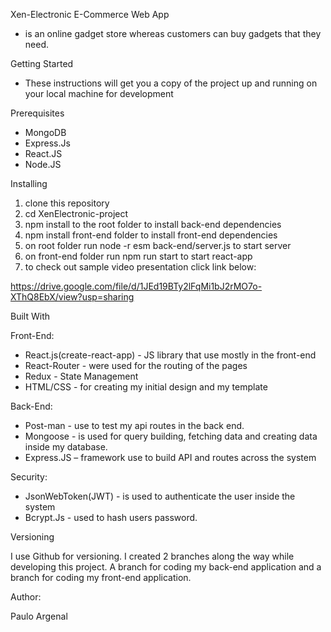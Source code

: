 Xen-Electronic E-Commerce Web App
- is an online gadget store whereas customers can buy gadgets that they need.

Getting Started
- These instructions will get you a copy of the project up and running on your local machine for      development  

Prerequisites
- MongoDB
- Express.Js
- React.JS
- Node.JS


Installing
1. clone this repository
2. cd XenElectronic-project
3. npm install to the root folder to install back-end dependencies
4. npm install front-end folder to install front-end dependencies
5. on root folder run node -r esm back-end/server.js to start server
6. on front-end folder run npm run start to start react-app
7. to check out sample video presentation click link below:

https://drive.google.com/file/d/1JEd19BTy2lFqMi1bJ2rMO7o-XThQ8EbX/view?usp=sharing

Built With

Front-End: 

- React.js(create-react-app) - JS library that use mostly in the front-end
- React-Router - were used for the routing of the pages
- Redux - State Management
- HTML/CSS - for creating my initial design and my template

Back-End:

- Post-man - use to test my api routes in the back end.
- Mongoose - is used for query building, fetching data and creating data inside my database.
- Express.JS – framework use to build API and routes across the system

Security:

- JsonWebToken(JWT) - is used to authenticate the user inside the system
- Bcrypt.Js - used to hash users password.    

Versioning

I use Github for versioning.  I created 2 branches along the way while developing this project. A branch for coding my back-end application and a branch for coding my front-end application. 

Author:

Paulo Argenal 

